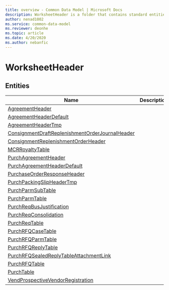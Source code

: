 ```yaml
---
title: overview - Common Data Model | Microsoft Docs
description: WorksheetHeader is a folder that contains standard entities related to the Common Data Model.
author: nenad1002
ms.service: common-data-model
ms.reviewer: deonhe
ms.topic: article
ms.date: 4/20/2020
ms.author: nebanfic
---
```


# WorksheetHeader


## Entities

|Name|Description|
|---|---|
|[AgreementHeader](AgreementHeader.md)||
|[AgreementHeaderDefault](AgreementHeaderDefault.md)||
|[AgreementHeaderTmp](AgreementHeaderTmp.md)||
|[ConsignmentDraftReplenishmentOrderJournalHeader](ConsignmentDraftReplenishmentOrderJournalHeader.md)||
|[ConsignmentReplenishmentOrderHeader](ConsignmentReplenishmentOrderHeader.md)||
|[MCRRoyaltyTable](MCRRoyaltyTable.md)||
|[PurchAgreementHeader](PurchAgreementHeader.md)||
|[PurchAgreementHeaderDefault](PurchAgreementHeaderDefault.md)||
|[PurchaseOrderResponseHeader](PurchaseOrderResponseHeader.md)||
|[PurchPackingSlipHeaderTmp](PurchPackingSlipHeaderTmp.md)||
|[PurchParmSubTable](PurchParmSubTable.md)||
|[PurchParmTable](PurchParmTable.md)||
|[PurchReqBusJustification](PurchReqBusJustification.md)||
|[PurchReqConsolidation](PurchReqConsolidation.md)||
|[PurchReqTable](PurchReqTable.md)||
|[PurchRFQCaseTable](PurchRFQCaseTable.md)||
|[PurchRFQParmTable](PurchRFQParmTable.md)||
|[PurchRFQReplyTable](PurchRFQReplyTable.md)||
|[PurchRFQSealedReplyTableAttachmentLink](PurchRFQSealedReplyTableAttachmentLink.md)||
|[PurchRFQTable](PurchRFQTable.md)||
|[PurchTable](PurchTable.md)||
|[VendProspectiveVendorRegistration](VendProspectiveVendorRegistration.md)||
